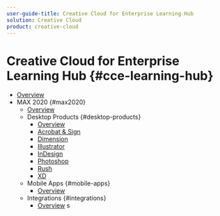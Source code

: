 ```yaml
---
user-guide-title: Creative Cloud for Enterprise Learning Hub
solution: Creative Cloud
product: creative-cloud
---
```


# Creative Cloud for Enterprise Learning Hub {#cce-learning-hub}

+ [Overview](overview.md)
+ MAX 2020 {#max2020}
  + [Overview](maxoverview.md)
  + Desktop Products {#desktop-products}
    + [Overview](desktopoverview.md)
    + [Acrobat & Sign](acrobat-sign.md)
    + [Dimension](dimension.md)
    + [Illustrator](illustrator.md)
    + [InDesign](indesign.md)
    + [Photoshop](photoshop.md)
    + [Rush](rush.md)
    + [XD](xd.md)
  + Mobile Apps {#mobile-apps}
    + [Overview](mobileapps-overview.md)
  + Integrations {#integrations}
    + [Overview](integrations-overview.md)
s